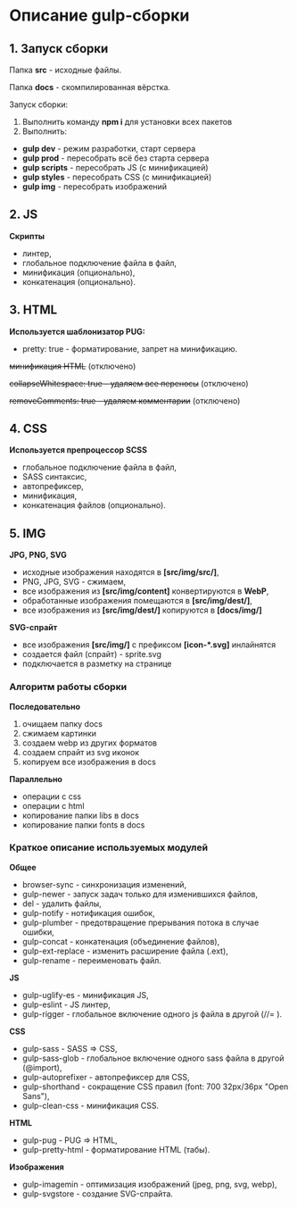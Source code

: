 # Описание gulp-сборки

## 1. Запуск сборки

Папка **src** - исходные файлы.

Папка **docs** - скомпилированная вёрстка.

Запуск сборки:
  1. Выполнить команду **npm i** для установки всех пакетов
  2. Выполнить:
  + **gulp dev** - режим разработки, старт сервера
  + **gulp prod** - пересобрать всё без старта сервера
  + **gulp scripts** - пересобрать JS (с минификацией)
  + **gulp styles** - пересобрать CSS (с минификацией)
  + **gulp img** - пересобрать изображений

## 2. JS
**Скрипты**
  + линтер,
  + глобальное подключение файла в файл,
  + минификация (опционально),
  + конкатенация (опционально).

## 3. HTML
**Используется шаблонизатор PUG:**
  + pretty: true - форматирование, запрет на минификацию.

~~минификация HTML~~ (отключено)

~~collapseWhitespace: true - удаляем все переносы~~ (отключено)

~~removeComments: true - удаляем комментарии~~ (отключено)

## 4. CSS
**Используется препроцессор SCSS**
  + глобальное подключение файла в файл,
  + SASS синтаксис,
  + автопрефиксер,
  + минификация,
  + конкатенация файлов (опционально).

## 5. IMG
**JPG, PNG, SVG**
  + исходные изображения находятся в **[src/img/src/]**,
  + PNG, JPG, SVG - сжимаем,
  + все изображения из **[src/img/content]** конвертируются в **WebP**,
  + обработанные изображения помещаются в **[src/img/dest/]**,
  + все изображения из **[src/img/dest/]** копируются в **[docs/img/]**

**SVG-спрайт**
  + все изображения **[src/img/]** с префиксом **[icon-*.svg]** инлайнятся
  + создается файл (спрайт) - sprite.svg
  + подключается в разметку на странице

### Алгоритм работы сборки

**Последовательно**
  1. очищаем папку docs
  2. сжимаем картинки
  3. создаем webp из других форматов
  4. создаем спрайт из svg иконок
  5. копируем все изображения в docs
  
**Параллельно**

  + операции с css
  + операции с html
  + копирование папки libs в docs
  + копирование папки fonts в docs

### Краткое описание используемых модулей

**Общее**
  + browser-sync - синхронизация изменений,
  + gulp-newer - запуск задач только для изменившихся файлов,
  + del - удалить файлы,
  + gulp-notify - нотификация ошибок,
  + gulp-plumber - предотвращение прерывания потока в случае ошибки,
  + gulp-concat - конкатенация (объединение файлов),
  + gulp-ext-replace - изменить расширение файла (.ext),
  + gulp-rename - переименовать файл.

**JS**
  + gulp-uglify-es - минификация JS,
  + gulp-eslint - JS линтер,
  + gulp-rigger - глобальное включение одного js файла в другой (//= ).

**CSS**
  + gulp-sass - SASS => CSS,
  + gulp-sass-glob - глобальное включение одного sass файла в другой (@import),
  + gulp-autoprefixer - автопрефиксер для CSS,
  + gulp-shorthand - сокращение CSS правил (font: 700 32px/36px "Open Sans"),
  + gulp-clean-css - минификация CSS.

**HTML**
  + gulp-pug - PUG => HTML,
  + gulp-pretty-html - форматирование HTML (табы).

**Изображения**
  + gulp-imagemin - оптимизация изображений (jpeg, png, svg, webp),
  + gulp-svgstore - создание SVG-спрайта.